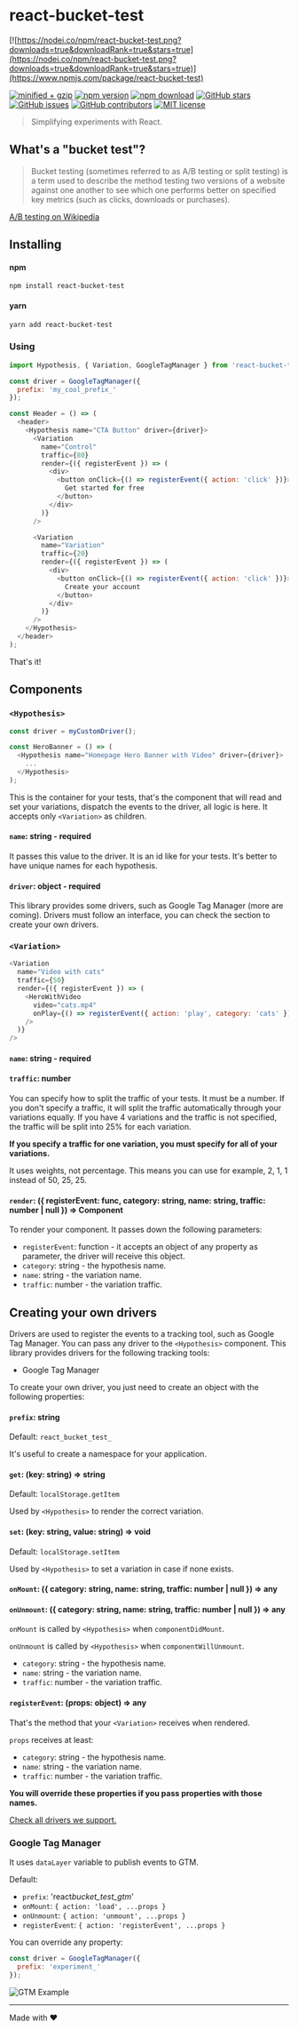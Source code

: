 # react-bucket-test

[![https://nodei.co/npm/react-bucket-test.png?downloads=true&downloadRank=true&stars=true](https://nodei.co/npm/react-bucket-test.png?downloads=true&downloadRank=true&stars=true)](https://www.npmjs.com/package/react-bucket-test)

<!-- badge -->

[![minified + gzip](https://badgen.net/bundlephobia/minzip/react-bucket-test)](https://bundlephobia.com/result?p=react-bucket-test)
[![npm version](https://img.shields.io/npm/v/react-bucket-test.svg)](https://www.npmjs.com/package/react-bucket-test)
[![npm download](https://img.shields.io/npm/dm/react-bucket-test.svg)](https://www.npmjs.com/package/react-bucket-test)
[![GitHub stars](https://img.shields.io/github/stars/cezarlz/react-bucket-test.svg?style=social&label=Star)](https://github.com/cezarlz/react-bucket-test)
[![GitHub issues](https://img.shields.io/github/issues/cezarlz/react-bucket-test.svg)](https://github.com/cezarlz/react-bucket-test/issues)
[![GitHub contributors](https://img.shields.io/github/contributors/cezarlz/react-bucket-test.svg)](https://GitHub.com/cezarlz/react-bucket-test/graphs/contributors/)
[![MIT license](https://img.shields.io/badge/License-MIT-blue.svg)](https://lbesson.mit-license.org/)

<!-- endbadge -->

> Simplifying experiments with React.

## What's a "bucket test"?

> Bucket testing (sometimes referred to as A/B testing or split testing) is a term used to describe the method testing two versions of a website against one another to see which one performs better on specified key metrics (such as clicks, downloads or purchases).

[A/B testing on Wikipedia](https://en.m.wikipedia.org/wiki/A/B_testing)

## Installing

#### npm

```
npm install react-bucket-test
```

#### yarn

```
yarn add react-bucket-test
```

### Using

```js
import Hypothesis, { Variation, GoogleTagManager } from 'react-bucket-test';

const driver = GoogleTagManager({
  prefix: 'my_cool_prefix_'
});

const Header = () => (
  <header>
    <Hypothesis name="CTA Button" driver={driver}>
      <Variation
        name="Control"
        traffic={80}
        render={({ registerEvent }) => (
          <div>
            <button onClick={() => registerEvent({ action: 'click' })}>
              Get started for free
            </button>
          </div>
        )}
      />

      <Variation
        name="Variation"
        traffic={20}
        render={({ registerEvent }) => (
          <div>
            <button onClick={() => registerEvent({ action: 'click' })}>
              Create your account
            </button>
          </div>
        )}
      />
    </Hypothesis>
  </header>
);
```

That's it!

## Components

### `<Hypothesis>`

```js
const driver = myCustomDriver();

const HeroBanner = () => (
  <Hypothesis name="Homepage Hero Banner with Video" driver={driver}>
    ...
  </Hypothesis>
);
```

This is the container for your tests, that's the component that will read and set your variations, dispatch the events to the driver, all logic is here. It accepts only `<Variation>` as children.

#### `name`: string - required

It passes this value to the driver. It is an id like for your tests. It's better to have unique names for each hypothesis.

#### `driver`: object - required

This library provides some drivers, such as Google Tag Manager (more are coming). Drivers must follow an interface, you can check the section to create your own drivers.

### `<Variation>`

```js
<Variation
  name="Video with cats"
  traffic={50}
  render={({ registerEvent }) => (
    <HeroWithVideo
      video="cats.mp4"
      onPlay={() => registerEvent({ action: 'play', category: 'cats' })}
    />
  )}
/>
```

#### `name`: string - required

#### `traffic`: number

You can specify how to split the traffic of your tests. It must be a number. If you don't specify a traffic, it will split the traffic automatically through your variations equally. If you have 4 variations and the traffic is not specified, the traffic will be split into 25% for each variation.

**If you specify a traffic for one variation, you must specify for all of your variations.**

It uses weights, not percentage. This means you can use for example, 2, 1, 1 instead of 50, 25, 25.

#### `render`: ({ registerEvent: func, category: string, name: string, traffic: number | null }) => Component

To render your component. It passes down the following parameters:

- `registerEvent`: function - it accepts an object of any property as parameter, the driver will receive this object.
- `category`: string - the hypothesis name.
- `name`: string - the variation name.
- `traffic`: number - the variation traffic.

## Creating your own drivers

Drivers are used to register the events to a tracking tool, such as Google Tag Manager. You can pass any driver to the `<Hypothesis>` component. This library provides drivers for the following tracking tools:

- Google Tag Manager

To create your own driver, you just need to create an object with the following properties:

#### `prefix`: string

Default: `react_bucket_test_`

It's useful to create a namespace for your application.

#### `get`: (key: string) => string

Default: `localStorage.getItem`

Used by `<Hypothesis>` to render the correct variation.

#### `set`: (key: string, value: string) => void

Default: `localStorage.setItem`

Used by `<Hypothesis>` to set a variation in case if none exists.

#### `onMount`: ({ category: string, name: string, traffic: number | null }) => any

#### `onUnmount`: ({ category: string, name: string, traffic: number | null }) => any

`onMount` is called by `<Hypothesis>` when `componentDidMount`.

`onUnmount` is called by `<Hypothesis>` when `componentWillUnmount`.

- `category`: string - the hypothesis name.
- `name`: string - the variation name.
- `traffic`: number - the variation traffic.

#### `registerEvent`: (props: object) => any

That's the method that your `<Variation>` receives when rendered.

`props` receives at least:

- `category`: string - the hypothesis name.
- `name`: string - the variation name.
- `traffic`: number - the variation traffic.

**You will override these properties if you pass properties with those names.**

[Check all drivers we support.](https://github.com/cezarlz/react-bucket-test/tree/master/src/drivers)

### Google Tag Manager

It uses `dataLayer` variable to publish events to GTM.

Default:

- `prefix`: 'react*bucket_test_gtm*'
- `onMount`: `{ action: 'load', ...props }`
- `onUnmount`: `{ action: 'unmount', ...props }`
- `registerEvent`: `{ action: 'registerEvent', ...props }`

You can override any property:

```js
const driver = GoogleTagManager({
  prefix: 'experiment_'
});
```

![GTM Example](https://user-images.githubusercontent.com/954889/49771079-95b61200-fcce-11e8-9091-f4117d6e05d4.png)

---

Made with :heart:
